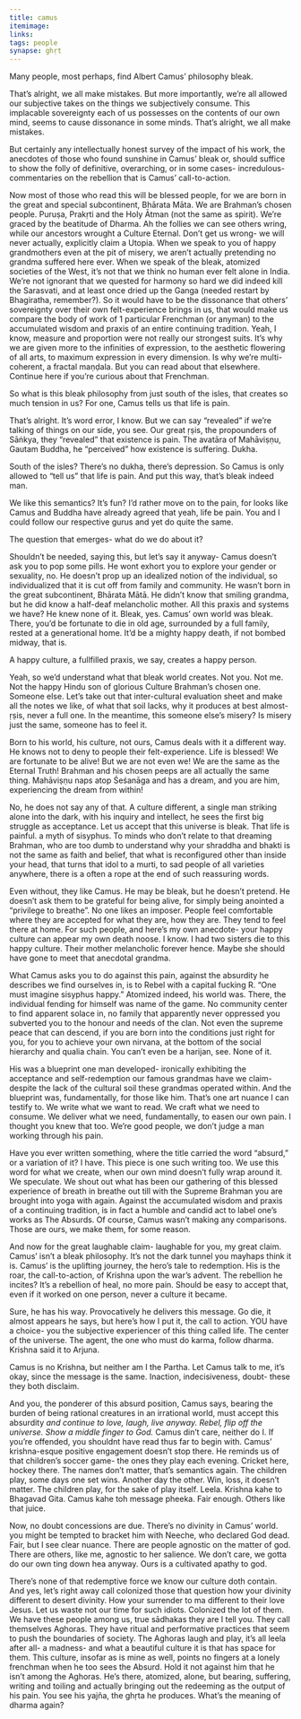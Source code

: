 ```yaml
---
title: camus
itemimage: 
links:
tags: people
synapse: ghṛt
---
```


Many people, most perhaps, find Albert Camus’ philosophy bleak.

That’s alright, we all make mistakes. But more importantly, we’re all allowed our subjective takes on the things we subjectively consume. This implacable sovereignty each of us possesses on the contents of our own mind, seems to cause dissonance in some minds. That’s alright, we all make mistakes.

But certainly any intellectually honest survey of the impact of his work, the anecdotes of those who found sunshine in Camus’ bleak or, should suffice to show the folly of definitive, overarching, or in some cases- incredulous- commentaries on the rebellion that is Camus’ call-to-action. 

Now most of those who read this will be blessed people, for we are born in the great and special subcontinent, Bhārata Māta. We are Brahman’s chosen people. Puruṣa, Prakṛti and the Holy Ātman (not the same as spirit). We’re graced by the beatitude of Dharma. Ah the follies we can see others wring, while our ancestors wrought a Culture Eternal. Don’t get us wrong- we will never actually, explicitly claim a Utopia. When we speak to you of happy grandmothers even at the pit of misery, we aren’t actually pretending no grandma suffered here ever. When we speak of the bleak, atomized societies of the West, it’s not that we think no human ever felt alone in India. We’re not ignorant that we quested for harmony so hard we did indeed kill the Sarasvati, and at least once dried up the Ganga (needed restart by Bhagiratha, remember?). So it would have to be the dissonance that others’ sovereignty over their own felt-experience brings in us, that would make us compare the body of work of 1 particular Frenchman (or anyman) to the accumulated wisdom and praxis of an entire continuing tradition. Yeah, I know, measure and proportion were not really our strongest suits. It’s why we are given more to the infinities of expression, to the aesthetic flowering of all arts, to maximum expression in every dimension. Is why we’re multi-coherent, a fractal maṇḍala. But you can read about that elsewhere. Continue here if you’re curious about that Frenchman.

So what is this bleak philosophy from just south of the isles, that creates so much tension in us? For one, Camus tells us that life is pain. 

That’s alright. It’s word error, I know. But we can say “revealed” if we’re talking of things on our side, you see. Our great ṛṣis, the propounders of Sāṅkya, they “revealed” that existence is pain. The avatāra of Mahāviṣṇu, Gautam Buddha, he “perceived” how existence is suffering. Dukha. 

South of the isles? There’s no dukha, there’s depression. So Camus is only allowed to “tell us” that life is pain. And put this way, that’s bleak indeed man.

We like this semantics? It’s fun? I’d rather move on to the pain, for looks like Camus and Buddha have already agreed that yeah, life be pain. You and I could follow our respective gurus and yet do quite the same. 

The question that emerges- what do we do about it?

Shouldn’t be needed, saying this, but let’s say it anyway- Camus doesn’t ask you to pop some pills. He wont exhort you to explore your gender or sexuality, no. He doesn’t prop up an idealized notion of the individual, so individualized that it is cut off from family and community. He wasn’t born in the great subcontinent, Bhārata Mātā. He didn’t know that smiling grandma, but he did know a half-deaf melancholic mother. All this praxis and systems we have? He knew none of it. Bleak, yes. Camus’ own world was bleak. There, you’d be fortunate to die in old age, surrounded by a full family, rested at a generational home. It’d be a mighty happy death, if not bombed midway, that is.

A happy culture, a fullfilled praxis, we say, creates a happy person.

Yeah, so we’d understand what that bleak world creates. Not you. Not me. Not the happy Hindu son of glorious Culture Brahman’s chosen one. Someone else. Let’s take out that inter-cultural evaluation sheet and make all the notes we like, of what that soil lacks, why it produces at best almost-ṛṣis, never a full one. In the meantime, this someone else’s misery? Is misery just the same, someone has to feel it. 

Born to his world, his culture, not ours, Camus deals with it a different way. He knows not to deny to people their felt-experience. Life is blessed! We are fortunate to be alive! But we are not even we! We are the same as the Eternal Truth! Brahman and his chosen peeps are all actually the same thing. Mahāviṣṇu naps atop Śeśanāga and has a dream, and you are him, experiencing the dream from within!

No, he does not say any of that. A culture different, a single man striking alone into the dark, with his inquiry and intellect, he sees the first big struggle as acceptance. Let us accept that this universe is bleak. That life is painful. a myth of sisyphus. To minds who don’t relate to that dreaming Brahman, who are too dumb to understand why your shraddha and bhakti is not the same as faith and belief, that what is reconfigured other than inside your head, that turns that idol to a murti, to sad people of all varieties anywhere, there is a often a rope at the end of such reassuring words.

Even without, they like Camus. He may be bleak, but he doesn’t pretend. He doesn’t ask them to be grateful for being alive, for simply being anointed a “privilege to breathe”. No one likes an imposer. People feel comfortable where they are accepted for what they are, how they are. They tend to feel there at home. For such people, and here’s my own anecdote- your happy culture can appear my own death noose. I know. I had two sisters die to this happy culture. Their mother melancholic forever hence. Maybe she should have gone to meet that anecdotal grandma. 

What Camus asks you to do against this pain, against the absurdity he describes we find ourselves in, is to Rebel with a capital fucking R. “One must imagine sisyphus happy.” Atomized indeed, his world was. There, the individual fending for himself was name of the game. No community center to find apparent solace in, no family that apparently never oppressed you subverted you to the honour and needs of the clan. Not even the supreme peace that can descend, if you are born into the conditions just right for you, for you to achieve your own nirvana, at the bottom of the social hierarchy and qualia chain. You can’t even be a harijan, see. None of it. 

His was a blueprint one man developed- ironically exhibiting the acceptance and self-redemption our famous grandmas have we claim- despite the lack of the cultural soil these grandmas operated within. And the blueprint was, fundamentally, for those like him. That’s one art nuance I can testify to. We write what we want to read. We craft what we need to consume. We deliver what we need, fundamentally, to easen our own pain. I thought you knew that too. We’re good people, we don’t judge a man working through his pain.

Have you ever written something, where the title carried the word “absurd,” or a variation of it? I have. This piece is one such writing too. We use this word for what we create, when our own mind doesn’t fully wrap around it. We speculate. We shout out what has been our gathering of this blessed experience of breath in breathe out till with the Supreme Brahman you are brought into yoga with again. Against the accumulated wisdom and praxis of a continuing tradition, is in fact a humble and candid act to label one’s works as The Absurds. Of course, Camus wasn’t making any comparisons. Those are ours, we make them, for some reason. 

And now for the great laughable claim- laughable for you, my great claim. Camus’ isn’t a bleak philosophy. It’s not the dark tunnel you mayhaps think it is. Camus’ is the uplifting journey, the hero’s tale to redemption. His is the roar, the call-to-action, of Krishna upon the war’s advent. The rebellion he incites? It’s a rebellion of heal, no more pain. Should be easy to accept that, even if it worked on one person, never a culture it became. 

Sure, he has his way. Provocatively he delivers this message. Go die, it almost appears he says, but here’s how I put it, the call to action. YOU have a choice- you the subjective experiencer of this thing called life. The center of the universe. The agent, the one who must do karma, follow dharma. Krishna said it to Arjuna.

Camus is no Krishna, but neither am I the Partha. Let Camus talk to me, it’s okay, since the message is the same. Inaction, indecisiveness, doubt- these they both disclaim.

And you, the ponderer of this absurd position, Camus says, bearing the burden of being rational creatures in an irrational world, must accept this absurdity *and continue to love, laugh, live anyway. Rebel, flip off the universe. Show a middle finger to God.* Camus din’t care, neither do I. If you’re offended, you shouldnt have read thus far to begin with. Camus’ krishna-esque positive engagement doesn’t stop there. He reminds us of that children’s soccer game- the ones they play each evening. Cricket here, hockey there. The names don’t matter, that’s semantics again. The children play, some days one set wins. Another day the other. Win, loss, it doesn’t matter. The children play, for the sake of play itself. Leela. Krishna kahe to Bhagavad Gita. Camus kahe toh message pheeka. Fair enough. Others like that juice.

Now, no doubt concessions are due. There’s no divinity in Camus’ world. you might be tempted to bracket him with Neeche, who declared God dead. Fair, but I see clear nuance. There are people agnostic on the matter of god. There are others, like me, agnostic to her salience. We don’t care, we gotta do our own ting down hea anyway. Ours is a cultivated apathy to god. 

There’s none of that redemptive force we know our culture doth contain. And yes, let’s right away call colonized those that question how your divinity different to desert divinity. How your surrender to ma different to their love Jesus. Let us waste not our time for such idiots. Colonized the lot of them. We have these people among us, true sādhakas they are I tell you. They call themselves Aghoras. They have ritual and performative practices that seem to push the boundaries of society. The Aghoras laugh and play, it’s all leela after all- a madness- and what a beautiful culture it is that has space for them. This culture, insofar as is mine as well, points no fingers at a lonely frenchman when he too sees the Absurd. Hold it not against him that he isn’t among the Aghoras. He’s there, atomized, alone, but bearing, suffering, writing and toiling and actually bringing out the redeeming as the output of his pain. You see his yajña, the ghṛta he produces. What’s the meaning of dharma again?